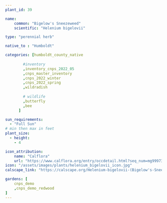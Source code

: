 ```yaml
---
plant_id: 39

name: 
    common: "Bigelow's Sneezeweed"   
    scientific: "Helenium bigelovii"  

type: "perennial herb"

native_to : "Humboldt"

categories: [humboldt_county_native
        
        #inventory 
        ,inventory_cnps_2022_05
        ,cnps_master_inventory
        ,cnps_2022_winter
        ,cnps_2022_spring
        ,wildradish
 
        # wildlife
        ,butterfly
        ,bee
      ]

sun_requirements:
  - "Full Sun"
# min then max in feet
plant_size:
  - height: 
    - 4

icon_attribution:
    name: "Calflora"
    url: "https://www.calflora.org/entry/occdetail.html?seq_num=mg99973"
icon: "/assets/images/plants/helenium_bigelovii_icon.jpg" 
calscape_link: "https://calscape.org/Helenium-bigelovii-(Bigelow's-Sneezeweed)"

gardens: [ 
    cnps_demo
    ,cnps_demo_redwood
]
---
```



